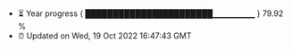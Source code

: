 - ⏳ Year progress { ███████████████████████▁▁▁▁▁▁▁ } 79.92 %
- ⏰ Updated on Wed, 19 Oct 2022 16:47:43 GMT

